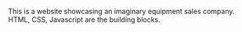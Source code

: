 This is a website showcasing an imaginary equipment sales company. HTML, CSS, Javascript are the building blocks.

